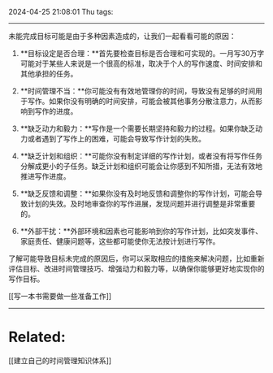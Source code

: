 2024-04-25 21:08:01 Thu 
tags: 

----
未能完成目标可能是由于多种因素造成的，让我们一起看看可能的原因：

1. **目标设定是否合理：**首先要检查目标是否合理和可实现的。一月写30万字可能对于某些人来说是一个很高的标准，取决于个人的写作速度、时间安排和其他承担的任务。

2. **时间管理不当：**你可能没有有效地管理你的时间，导致没有足够的时间用于写作。如果你没有明确的时间安排，可能会被其他事务分散注意力，从而影响到写作的进度。

3. **缺乏动力和毅力：**写作是一个需要长期坚持和毅力的过程。如果你缺乏动力或者遇到了写作上的困难，可能会导致写作计划的失败。

4. **缺乏计划和组织：**可能你没有制定详细的写作计划，或者没有将写作任务分解成更小的子任务。缺乏计划和组织可能会让你感到不知所措，无法有效地推进写作进度。

5. **缺乏反馈和调整：**如果你没有及时地反馈和调整你的写作计划，可能会导致计划的失效。及时地审查你的写作进展，发现问题并进行调整是非常重要的。

6. **外部干扰：**外部环境和因素也可能影响到你的写作计划，比如突发事件、家庭责任、健康问题等，这些都可能使你无法按计划进行写作。

了解可能导致目标未完成的原因后，你可以采取相应的措施来解决问题，比如重新评估目标、改进时间管理技巧、增强动力和毅力等，以确保你能够更好地实现你的写作目标。


[[写一本书需要做一些准备工作]]


---
# Related:
[[建立自己的时间管理知识体系]]
